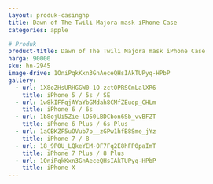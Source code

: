 ```yaml
---
layout: produk-casinghp
title: Dawn of The Twili Majora mask iPhone Case
categories: apple

# Produk
product-title: Dawn of The Twili Majora mask iPhone Case
harga: 90000
sku: hn-2945
image-drive: 1OniPqkKxn3GnAeceQHsIAkTUPyq-HPbP
gallery:
  - url: 1X8oZHsURHGGW0-1O-zctOPRSCmLalXR6
    title: iPhone 5 / 5s / SE
  - url: 1w8kIFFqjAYaYbGMdah8CMfZEuop_CHLm
    title: iPhone 6 / 6s
  - url: 1b8ojUi5Zie-lO50LBDCbon6Sb_vvBFZT
    title: iPhone 6 Plus / 6s Plus
  - url: 1aCBKZF5uOVub7p__zGPw1hfB8Sme_jYz
    title: iPhone 7 / 8
  - url: 18_9P0U_LQkeYEM-OF7Fq2E8hFP0paImT
    title: iPhone 7 Plus / 8 Plus
  - url: 1OniPqkKxn3GnAeceQHsIAkTUPyq-HPbP
    title: iPhone X
---
```

